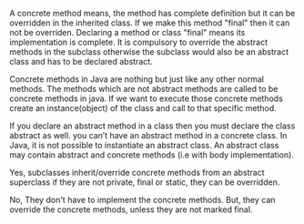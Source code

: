 A concrete method means, the method has complete definition but it can be overridden in the inherited class. If we make this method "final" then it can not be overriden. Declaring a method or class "final" means its implementation is complete. It is compulsory to override the abstract methods in the subclass otherwise the subclass would also be an abstract class and has to be declared abstract.

Concrete methods in Java are nothing but just like any other normal methods. The methods which are not abstract methods are called to be concrete methods in java. If we want to execute those concrete methods create an instance(object) of the class and call to that specific method.

If you declare an abstract method in a class then you must declare the class abstract as well. you can’t have an abstract method in a concrete class. In Java, it is not possible to instantiate an abstract class. An abstract class may contain abstract and concrete methods (i.e with body implementation).

Yes, subclasses inherit/override concrete methods from an abstract superclass if they are not private, final or static, they can be overridden.

No, They don't have to implement the concrete methods. But, they can override the concrete methods, unless they are not marked final.
